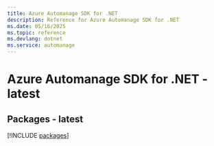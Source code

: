 ```yaml
---
title: Azure Automanage SDK for .NET
description: Reference for Azure Automanage SDK for .NET
ms.date: 05/16/2025
ms.topic: reference
ms.devlang: dotnet
ms.service: automanage
---
```

# Azure Automanage SDK for .NET - latest
## Packages - latest
[!INCLUDE [packages](automanage-index.md)]
